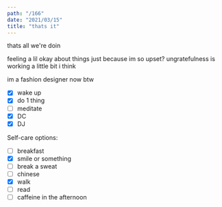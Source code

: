 ```yaml
---
path: "/166"
date: "2021/03/15"
title: "thats it"
---
```


thats all we're doin

feeling a lil okay about things just because im so upset? ungratefulness is working a little bit i think

im a fashion designer now btw

- [x] wake up
- [x] do 1 thing
- [ ] meditate
- [x] DC
- [x] DJ

Self-care options:
- [ ] breakfast
- [x] smile or something
- [ ] break a sweat
- [ ] chinese
- [x] walk
- [ ] read
- [ ] caffeine in the afternoon
